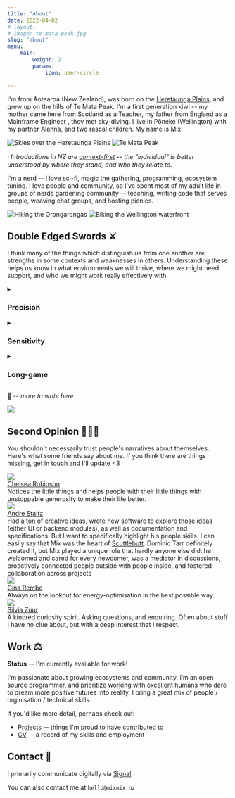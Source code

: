 ```yaml
---
title: "About"
date: 2022-04-02
# layout: 
# image: te-mata-peak.jpg
slug: "about"
menu:
    main:
        weight: 2
        params:
            icon: user-circle

---
```



I'm from Aotearoa (New Zealand), was born on the [Heretaunga
Plains](https://en.wikipedia.org/wiki/Heretaunga_Plains), and grew up on the
hills of Te Mata Peak. I'm a first generation kiwi -- my mother came here from
Scotland as a Teacher, my father from England as a Mainframe Engineer , they met
sky-diving. I live in Pōneke (Wellington) with my partner
[Alanna](https://alanna.space), and two rascal children. My name is Mix.


![Skies over the Heretaunga Plains](sunset.jpg)
![Te Mata Peak](te-mata-peak.jpg)

:information_source: _Introductions in NZ are
[context-first](https://en.wikipedia.org/wiki/Pepeha) -- the "individual"
is better understood by where they stand, and who they relate to._

I'm a nerd -- I love sci-fi, magic the gathering, programming, ecosystem
tuning. I love people and community, so I've spent most of my adult life in
groups of nerds gardening community -- teaching, writing code that serves
people, weaving chat groups, and hosting picnics.


![Hiking the Orongarongas](tramping.jpeg)
![Biking the Wellington waterfront](biking.jpeg)


## Double Edged Swords :crossed_swords:

I think many of the things which distinguish us from one another are strengths
in some contexts and weaknesses in others. Understanding these helps us know
in what environments we will thrive, where we might need support, and who we
might work really effectively with

<details>
  <summary>
    <h3>Precision</h3>
  </summary>

I tend to load a lot of detail in when trying to understand something. If I'm
making some discernment/ judgement, I want to understand the veracity, the
context, the relationships. Glossing over detail feels wrong to me. I'd
rather defer -- keeping possibility space open -- than jumping to wrong
conclusion.

**Positives** :+1:
  - very thorough reader
  - spots edge cases in systems _(quirks which lead to unintended consequences)_
  - asks incisive questions
  - understands deeply
  - forbearant _(not quick to judge)_

**Negatives** :-1:
  - slow reader
  - analysis paralysis (load more context than is needed)
  - mistaken for critic/ pedant _(deep understanding == care though!)_
  - stickler for words
  - slow to label bad actors
</details>


<details>
  <summary>
    <h3>Sensitivity</h3> <!-- Wide-sense? -->
  </summary>

Sensory input (particularly aural, visual) that is out of place or unusual
stand out a lot to me. I don't think I have super-powered sense organs, rather 
my sense processing is tuned a little different than others.

**Positives** :+1:
  - spots errors
  - matter-out-of-place memory → quick at finding
  - finds broken things _(electronics, pipes, machinery)_
  - hears upset children/ stuck animals
  - can rock-hop at speed

**Negatives** :-1:
  - odd sounds pull my attention like a fox _(out of conversation)_
  - struggle to parse voices in crowded / reverberant environments
  - annoyed by dying fluorescent tubes
  - disturbed by tree pruning / removal

</details>

<details>
  <summary>
    <h3>Long-game</h3>
  </summary>

When I find something I love in the world, or something that has potential for
greatness, I often ask myself "how could more people benefit from this?" or
"what would further enhance this?". I'm thinking in the long term, about scaling
the pattern I see, and ensuring it's longevity.

**Positives** :+1:
  - sees potentials
  - amazing first-follower / cheerleader / support character
  - very active bridger and weaver of people
  - unperturbed by any short-term awkwardness _(e.g. love giving constructive feedback)_

**Negatives** :-1:
  - jumps too far ahead
  - chronic feedback _(it can be very hard for me to not share important data)_

</details>

:construction: -- _more to write here_

![](mix-wings.jpeg)

## Second Opinion :people_holding_hands:

You shouldn't necessarily trust people's narratives about themselves. Here's
what some friends say about me. If you think there are things missing, get in
touch and I'll update <3

<div class="endorsement">
  <a class="header" href="https://chelsearobinson.me/" >
    <img class="avatar" src="avatar/chelsea.png" />
    <div class="name">
      Chelsea Robinson
    </div>
  </a>
  <div class="quote">
    Notices the little things and helps people with their little things with
        unstoppable generosity to make their life better.
  </div>
</div>

<div class="endorsement">
  <a class="header" href="https://staltz.com/" >
    <img class="avatar" src="avatar/staltz.jpg" />
    <div class="name">
      Andre Staltz
    </div>
  </a>
  <div class="quote">
    Had a ton of creative ideas, wrote new software to explore those ideas
        (either UI or backend modules), as well as documentation and
        specifications. But I want to specifically highlight his people skills.
        I can easily say that Mix was the heart of <a
            href="/p/scuttlebutt">Scuttlebutt</a>. Dominic Tarr definitely
        created it, but Mix played a unique role that hardly anyone else did:
        he welcomed and cared for every newcomer, was a mediator in
        discussions, proactively connected people outside with people inside,
        and fostered collaboration across projects
  </div>
</div>

<div class="endorsement">
  <a class="header" href="https://www.linkedin.com/in/gina-rembe-3a607014/" >
    <img class="avatar" src="avatar/gina.jpeg" />
    <div class="name">
      Gina Rembe
    </div>
  </a>
  <div class="quote">
    Always on the lookout for energy-optimisation in the best possible way.
  </div>
</div>

<div class="endorsement">
  <a class="header" href="https://www.linkedin.com/in/silviazuur/" >
    <img class="avatar" src="avatar/silvia.jpeg" />
    <div class="name">
      Silvia Zuur
    </div>
  </a>
  <div class="quote">
    A kindred curiosity spirit. Asking questions, and enquiring. Often
    about stuff I have no clue about, but with a deep interest that I respect.
  </div>
</div>

<!--
<div class="endorsement">
  <a class="header" href="" >
    <img class="avatar" src="avatar/" />
    <div class="name">
      
    </div>
  </a>
  <div class="quote">
  </div>
</div>
-->

## Work :balance_scale:

**Status** -- I'm currently available for work!

I'm passionate about growing ecosystems and community. I’m an open
source programmer, and prioritize working with excellent humans who dare to dream
more positive futures into reality. I bring a great mix of people / orginisation / technical skills.

If you'd like more detail, perhaps check out:
- [Projects](/categoties/projects) -- things I'm proud to have contributed to
- [CV](/cv) -- a record of my skills and employment


## Contact :pencil:

I primarily communicate digitally via [Signal](https://signal.org/).

You can also contact me at `hello@mixmix.nz`

<div style="height: 10vh" />

